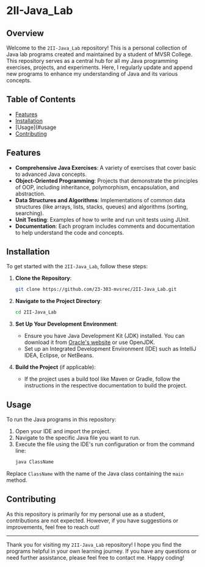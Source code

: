 # 2II-Java_Lab

## Overview

Welcome to the `2II-Java_Lab` repository! This is a personal collection of Java lab programs created and maintained by a student of MVSR College. This repository serves as a central hub for all my Java programming exercises, projects, and experiments. Here, I regularly update and append new programs to enhance my understanding of Java and its various concepts.

## Table of Contents

- [Features](#features)
- [Installation](#installation)
- [Usage](#usage
- [Contributing](#contributing)

## Features

- **Comprehensive Java Exercises**: A variety of exercises that cover basic to advanced Java concepts.
- **Object-Oriented Programming**: Projects that demonstrate the principles of OOP, including inheritance, polymorphism, encapsulation, and abstraction.
- **Data Structures and Algorithms**: Implementations of common data structures (like arrays, lists, stacks, queues) and algorithms (sorting, searching).
- **Unit Testing**: Examples of how to write and run unit tests using JUnit.
- **Documentation**: Each program includes comments and documentation to help understand the code and concepts.

## Installation

To get started with the `2II-Java_Lab`, follow these steps:

1. **Clone the Repository**:
   ```bash
   git clone https://github.com/23-303-mvsrec/2II-Java_Lab.git
   ```

2. **Navigate to the Project Directory**:
   ```bash
   cd 2II-Java_Lab
   ```

3. **Set Up Your Development Environment**:
   - Ensure you have Java Development Kit (JDK) installed. You can download it from [Oracle's website](https://www.oracle.com/java/technologies/javase-jdk11-downloads.html) or use OpenJDK.
   - Set up an Integrated Development Environment (IDE) such as IntelliJ IDEA, Eclipse, or NetBeans.

4. **Build the Project** (if applicable):
   - If the project uses a build tool like Maven or Gradle, follow the instructions in the respective documentation to build the project.

## Usage

To run the Java programs in this repository:

1. Open your IDE and import the project.
2. Navigate to the specific Java file you want to run.
3. Execute the file using the IDE's run configuration or from the command line:
   ```bash
   java ClassName
   ```

Replace `ClassName` with the name of the Java class containing the `main` method.

## Contributing

As this repository is primarily for my personal use as a student, contributions are not expected. However, if you have suggestions or improvements, feel free to reach out!

---

Thank you for visiting my `2II-Java_Lab` repository! I hope you find the programs helpful in your own learning journey. If you have any questions or need further assistance, please feel free to contact me. Happy coding!
